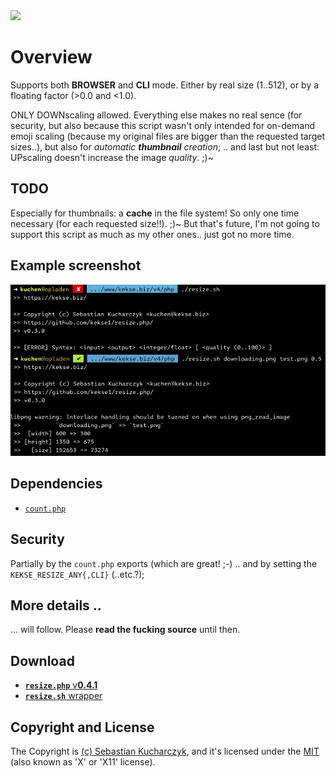 <img src="https://kekse.biz/php/count.php?override=github:resize.php&text=`resize.php`" />

# Overview
Supports both **BROWSER** and **CLI** mode. Either by real size (1..512), or by a floating factor (>0.0 and <1.0).

ONLY DOWNscaling allowed. Everything else makes no real sence (for security, but also because this script wasn't only
intended for on-demand emoji scaling (because my original files are bigger than the requested target sizes..), but also
for _automatic **thumbnail** creation_; .. and last but not least: UPscaling doesn't increase the image _quality_. ;)~

## TODO
Especially for thumbnails: a **cache** in the file system! So only one time necessary (for each requested size!!). ;)~
But that's future, I'm not going to support this script as much as my other ones.. just got no more time.

## Example screenshot
![Example screenshot](docs/example.png)

## Dependencies
* [`count.php`](https://github.com/kekse1/count.php/)

## Security
Partially by the `count.php` exports (which are great! ;-) .. and by setting the `KEKSE_RESIZE_ANY{,CLI}` (..etc.?);

## More details ..
... will follow. Please **read the fucking source** until then.

## Download
* [**`resize.php`** v**0.4.1**](php/resize.php)
* [**`resize.sh`** wrapper](sh/resize.sh)

## Copyright and License
The Copyright is [(c) Sebastian Kucharczyk](COPYRIGHT.txt),
and it's licensed under the [MIT](LICENSE.txt) (also known as 'X' or 'X11' license).

